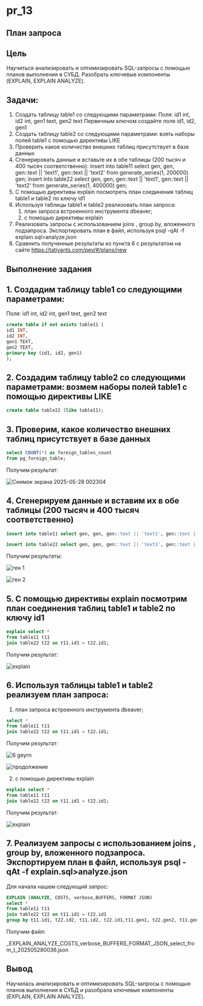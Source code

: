# pr_13

## План запроса

## Цель
Научиться анализировать и оптимизировать SQL-запросы с помощью планов выполнения в СУБД. Разобрать ключевые компоненты (EXPLAIN, EXPLAIN ANALYZE).

## Задачи:
1. Создать таблицу table1 со следующими параметрами: 
Поля: id1 int, id2 int, gen1 text, gen2 text
Первичным ключом создайте поля   id1, id2, gen1
2. Создать таблицу table2 со следующими параметрами: взять наборы полей table1 с помощью директивы LIKE
3. Проверить какое количество внешних таблиц присутствует в базе данных
4. Сгенерировать данные и вставьте их в обе таблицы (200 тысяч и 400 тысяч соответственно): insert into table11 select gen, gen, gen::text || 'text1', gen::text || 'text2' from generate_series(1, 200000) gen;
insert into table22 select gen, gen, gen::text || 'text1', gen::text || 'text2' from generate_series(1, 400000) gen;
5. C помощью директивы explain посмотреть план соединения таблиц table1 и table2 по ключу id1
6. Используя таблицы table1 и table2 реализовать план запроса:
   1) план запроса встроенного инструмента dbeaver;
   2) с помощью директивы explain
7. Реализовать запросы с использованием joins , group by, вложенного подзапроса. Экспортировать план в файл, используя psql -qAt -f explain.sql>analyze.json
8. Сравнить полученные результаты из пункта 6 с результатом на сайте https://tatiyants.com/pev/#/plans/new

   
## Выполнение задания
## 1. Создадим таблицу table1 со следующими параметрами: 
Поля: id1 int, id2 int, gen1 text, gen2 text
```sql
create table if not exists table11 (
id1 INT,
id2 INT,
gen1 TEXT, 
gen2 TEXT,
primary key (id1, id2, gen1)
);
```

## 2. Создадим таблицу table2 со следующими параметрами: возмем наборы полей table1 с помощью директивы LIKE
```sql
create table table22 (like table11);
```

## 3. Проверим, какое количество внешних таблиц присутствует в базе данных
```sql
select COUNT(*) as foreign_tables_count
from pg_foreign_table;
```

Получим результат:


![Снимок экрана 2025-05-28 002304](https://github.com/user-attachments/assets/c868cf6d-9d0e-4f8f-97e4-30c664d3f777)



## 4. Сгенерируем данные и вставим их в обе таблицы (200 тысяч и 400 тысяч соответственно)
```sql
insert into table11 select gen, gen, gen::text || 'text1', gen::text || 'text2' from generate_series(1, 200000) gen;
```
```sql
insert into table22 select gen, gen, gen::text || 'text1', gen::text || 'text2' from generate_series(1, 400000) gen;
```

Получим результаты:


![ген 1](https://github.com/user-attachments/assets/c0f4e5ca-3a7c-45a0-ae89-22987f7eaa7b)


![ген 2](https://github.com/user-attachments/assets/f61714c4-c941-4036-964c-1c5c86094857)


## 5. C помощью директивы explain посмотрим план соединения таблиц table1 и table2 по ключу id1
```sql
explain select *
from table11 t11
join table22 t22 on t11.id1 = t22.id1;
```

Получим результат:


![explain](https://github.com/user-attachments/assets/da5b415d-77bf-46dd-a44f-e38b6872e36c)



## 6. Используя таблицы table1 и table2 реализуем план запроса:
   1) план запроса встроенного инструмента dbeaver;
```sql
select *
from table11 t11
join table22 t22 on t11.id1 = t22.id1;
```

Получим результат:


![6  geyrn](https://github.com/user-attachments/assets/93f9482d-25f6-4382-9ad6-8e4335bbaa9e)



![продолжение](https://github.com/user-attachments/assets/299b9d28-9a22-494b-82be-fdf48a62d777)



 2) с помощью директивы explain
```sql
explain select *
from table11 t11
join table22 t22 on t11.id1 = t22.id1;
```

Получим результат:



![explain](https://github.com/user-attachments/assets/da5b415d-77bf-46dd-a44f-e38b6872e36c)


## 7. Реализуем запросы с использованием joins , group by, вложенного подзапроса. Экспортируем план в файл, используя psql -qAt -f explain.sql>analyze.json
Для начала нашем следующий запрос:

```sql
EXPLAIN (ANALYZE, COSTS, verbose,BUFFERS, FORMAT JSON)
select *
from table11 t11
join table22 t22 on t11.id1 = t22.id1
group by t11.id1, t22.id2, t11.id2, t22.id1,t11.gen1, t22.gen2, t11.gen2, t22.gen1;
```

Получим файл:

_EXPLAIN_ANALYZE_COSTS_verbose_BUFFERS_FORMAT_JSON_select_from_t_202505280036.json

## Вывод
Научилась анализировать и оптимизировать SQL-запросы с помощью планов выполнения в СУБД и разобрала ключевые компоненты (EXPLAIN, EXPLAIN ANALYZE).
